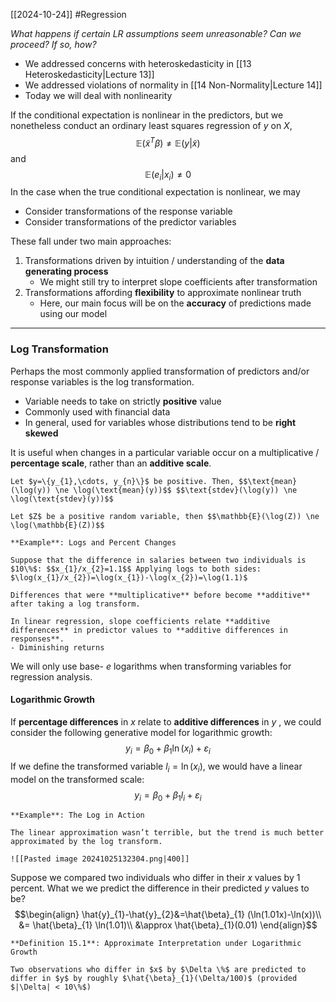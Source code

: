 [[2024-10-24]] #Regression

*What happens if certain LR assumptions seem unreasonable? Can we proceed? If so, how?*
- We addressed concerns with heteroskedasticity in [[13 Heteroskedasticity|Lecture 13]]
- We addressed violations of normality in [[14 Non-Normality|Lecture 14]]
- Today we will deal with nonlinearity

If the conditional expectation is nonlinear in the predictors, but we nonetheless conduct an ordinary least squares regression of $y$ on $X$, $$\mathbb{E}(\tilde{x}^{T}\beta)\ne\mathbb{E}(y|\tilde{x})$$ and $$\mathbb{E}(e_{i}|x_{i})\ne 0$$
In the case when the true conditional expectation is nonlinear, we may
- Consider transformations of the response variable
- Consider transformations of the predictor variables

These fall under two main approaches:
1. Transformations driven by intuition / understanding of the **data generating process**
	- We might still try to interpret slope coefficients after transformation
2. Transformations affording **flexibility** to approximate nonlinear truth
	- Here, our main focus will be on the **accuracy** of predictions made using our model

---
### Log Transformation
Perhaps the most commonly applied transformation of predictors and/or response variables is the log transformation.
- Variable needs to take on strictly **positive** value
- Commonly used with financial data
- In general, used for variables whose distributions tend to be **right skewed**

It is useful when changes in a particular variable occur on a multiplicative / **percentage scale**, rather than an **additive scale**.

```ad-note
Let $y=\{y_{1},\cdots, y_{n}\}$ be positive. Then, $$\text{mean}(\log(y)) \ne \log(\text{mean}(y))$$ $$\text{stdev}(\log(y)) \ne \log(\text{stdev}(y))$$

Let $Z$ be a positive random variable, then $$\mathbb{E}(\log(Z)) \ne \log(\mathbb{E}(Z))$$
```

```ad-example
**Example**: Logs and Percent Changes

Suppose that the difference in salaries between two individuals is $10\%$: $$x_{1}/x_{2}=1.1$$ Applying logs to both sides: $\log(x_{1}/x_{2})=\log(x_{1})-\log(x_{2})=\log(1.1)$

Differences that were **multiplicative** before become **additive** after taking a log transform.

In linear regression, slope coefficients relate **additive differences** in predictor values to **additive differences in responses**.
- Diminishing returns
```

We will only use base- $e$ logarithms when transforming variables for regression analysis.

#### Logarithmic Growth
If **percentage differences** in $x$ relate to **additive differences** in $y$ , we could consider the following generative model for logarithmic growth: $$y_{i}=\beta_{0}+\beta_{1} \ln(x_{i})+\varepsilon_{i}$$ If we define the transformed variable $l_{i}=\ln(x_{i})$, we would have a linear model on the transformed scale: $$y_{i}=\beta_{0}+\beta_{1} l_{i}+\varepsilon_{i}$$
```ad-example
**Example**: The Log in Action

The linear approximation wasn’t terrible, but the trend is much better approximated by the log transform.

![[Pasted image 20241025132304.png|400]]
```

Suppose we compared two individuals who differ in their $x$ values by $1$ percent. What we we predict the difference in their predicted $y$ values to be? $$\begin{align}
\hat{y}_{1}-\hat{y}_{2}&=\hat{\beta}_{1} (\ln(1.01x)-\ln(x))\\
&= \hat{\beta}_{1} \ln(1.01)\\
&\approx \hat{\beta}_{1}(0.01)
\end{align}$$
```ad-important
**Definition 15.1**: Approximate Interpretation under Logarithmic Growth

Two observations who differ in $x$ by $\Delta \%$ are predicted to differ in $y$ by roughly $\hat{\beta}_{1}(\Delta/100)$ (provided $|\Delta| < 10\%$)
```

